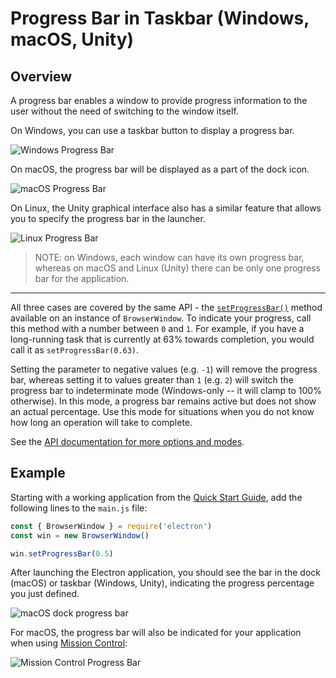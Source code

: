 # Progress Bar in Taskbar (Windows, macOS, Unity)

## Overview

A progress bar enables a window to provide progress information to the user
without the need of switching to the window itself.

On Windows, you can use a taskbar button to display a progress bar.

![Windows Progress Bar][windows-progress-bar]

On macOS, the progress bar will be displayed as a part of the dock icon.

![macOS Progress Bar][macos-progress-bar]

On Linux, the Unity graphical interface also has a similar feature that allows
you to specify the progress bar in the launcher.

![Linux Progress Bar][linux-progress-bar]

> NOTE: on Windows, each window can have its own progress bar, whereas on macOS
and Linux (Unity) there can be only one progress bar for the application.

----

All three cases are covered by the same API - the
[`setProgressBar()`][setprogressbar] method available on an instance of
`BrowserWindow`. To indicate your progress, call this method with a number
between `0` and `1`. For example, if you have a long-running task that is
currently at 63% towards completion, you would call it as
`setProgressBar(0.63)`.

Setting the parameter to negative values (e.g. `-1`) will remove the progress
bar, whereas setting it to values greater than `1` (e.g. `2`) will switch the
progress bar to indeterminate mode (Windows-only -- it will clamp to 100%
otherwise). In this mode, a progress bar remains active but does not show an
actual percentage. Use this mode for situations when you do not know how long
an operation will take to complete.

See the [API documentation for more options and modes][setprogressbar].

## Example

Starting with a working application from the
[Quick Start Guide](quick-start.md), add the following lines to the
`main.js` file:

```javascript fiddle='docs/fiddles/features/progress-bar'
const { BrowserWindow } = require('electron')
const win = new BrowserWindow()

win.setProgressBar(0.5)
```

After launching the Electron application, you should see the bar in
the dock (macOS) or taskbar (Windows, Unity), indicating the progress
percentage you just defined.

![macOS dock progress bar](../images/dock-progress-bar.png)

For macOS, the progress bar will also be indicated for your application
when using [Mission Control](https://support.apple.com/en-us/HT204100):

![Mission Control Progress Bar](../images/mission-control-progress-bar.png)

[windows-progress-bar]: https://cloud.githubusercontent.com/assets/639601/5081682/16691fda-6f0e-11e4-9676-49b6418f1264.png
[macos-progress-bar]: ../images/macos-progress-bar.png
[linux-progress-bar]: ../images/linux-progress-bar.png
[setprogressbar]: ../api/browser-window.md#winsetprogressbarprogress-options
